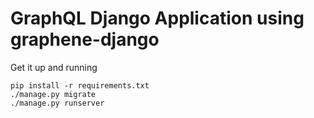 # GraphQL Django Application using graphene-django

Get it up and running

```
pip install -r requirements.txt
./manage.py migrate
./manage.py runserver
```
